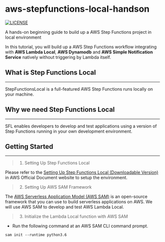 # aws-stepfunctions-local-handson
[![LICENSE](https://img.shields.io/badge/license-Anti%20996-blue.svg)](https://github.com/996icu/996.ICU/blob/master/LICENSE)

A hands-on beginning guide to build up a AWS Step Functions project in local environment

In this tutorial, you will build up a AWS Step Functions workflow integrating with **AWS Lambda Local**, **AWS Dynamodb** and **AWS Simple Notification Service** natively without triggering by Lambda itself.

## What is Step Functions Local
---
StepFunctionsLocal is a full-featured AWS Step Functions runs locally on your machine. 

## Why we need Step Functions Local
---
SFL enables developers to develop and test applications using a version of Step Functions running in your own development environment.

## Getting Started
---
> 1. Setting Up Step Functions Local 

Please refer to the [Setting Up Step Functions Local (Downloadable Version)](https://docs.aws.amazon.com/step-functions/latest/dg/sfn-local.html) in AWS Official Document website to setup the environment.

> 2. Setting Up AWS SAM Framework

The [AWS Serverless Application Model (AWS SAM)](https://docs.aws.amazon.com/serverless-application-model/latest/developerguide/what-is-sam.html) is an open-source framework that you can use to build serverless applications on AWS. We will use AWS SAM to develop and test AWS Lambda Local.

> 3. Initialize the Lambda Local function with AWS SAM

  - Run the following command at an AWS SAM CLI command prompt.
  ```
  sam init --runtime python3.6 
  ```
